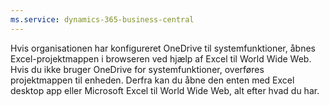 ```yaml
---
ms.service: dynamics-365-business-central
---
```

Hvis organisationen har konfigureret OneDrive til systemfunktioner, åbnes Excel-projektmappen i browseren ved hjælp af Excel til World Wide Web. Hvis du ikke bruger OneDrive for systemfunktioner, overføres projektmappen til enheden. Derfra kan du åbne den enten med Excel desktop app eller Microsoft Excel til World Wide Web, alt efter hvad du har.